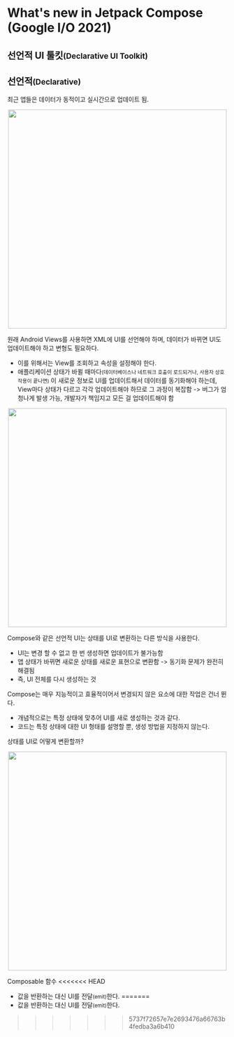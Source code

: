 # What's new in Jetpack Compose (Google I/O 2021)

## 선언적 UI 툴킷<small>(Declarative UI Toolkit)</small>

## 선언적<small>(Declarative)</small>

최근 앱들은 데이터가 동적이고 실시간으로 업데이트 됨.

<p align = 'center'>
<img width = '500' src = 'https://user-images.githubusercontent.com/39554623/128521129-ab2d133b-b3ec-4fb6-8f4c-a7441dad113d.png'>
</p>

원래 Android Views를 사용하면 XML에 UI를 선언해야 하며, 데이터가 바뀌면 UI도 업데이트해야 하고 변형도 필요하다.
- 이를 위해서는 View를 조회하고 속성을 설정해야 한다.
- 애플리케이션 상태가 바뀔 때마다<small>(데이터베이스나 네트워크 호출이 로드되거나, 사용자 상호작용이 끝나면)</small> 이 새로운 정보로 UI를 업데이트해서 데이터를 동기화해야 하는데, View마다 상태가 다르고 각각 업데이트해야 하므로 그 과정이 복잡함 -> 버그가 엄청나게 발생 가능, 개발자가 책임지고 모든 걸 업데이트해야 함

<p align = 'center'>
<img width = '500' src = 'https://user-images.githubusercontent.com/39554623/128525224-cc8efb66-832b-44b8-b803-fafd1a75e614.gif'>
</p>

Compose와 같은 선언적 UI는 상태를 UI로 변환하는 다른 방식을 사용한다.
- UI는 변경 할 수 없고 한 번 생성하면 업데이트가 불가능함
- 앱 상태가 바뀌면 새로운 상태를 새로운 표현으로 변환함 -> 동기화 문제가 완전히 해결됨
- 즉, UI 전체를 다시 생성하는 것

Compose는 매우 지능적이고 효율적이어서 변경되지 않은 요소에 대한 작업은 건너 뛴다.
- 개념적으로는 특정 상태에 맞추어 UI를 새로 생성하는 것과 같다.
- 코드는 특정 상태에 대한 UI 형태를 설명할 뿐, 생성 방법을 지정하지 않는다.
 
상태를 UI로 어떻게 변환할까?

<p align = 'center'>
<img width = '500' src = 'https://user-images.githubusercontent.com/39554623/128526641-503403a2-36c4-48fa-9201-a413f368aa00.png'>
</p>

Composable 함수
<<<<<<< HEAD
- 값을 반환하는 대신 UI를 전달<small>(emit)</small>한다.
=======
- 값을 반환하는 대신 UI를 전달<small>(emit)</small>한다.
>>>>>>> 5737f72657e7e2693476a66763b4fedba3a6b410

